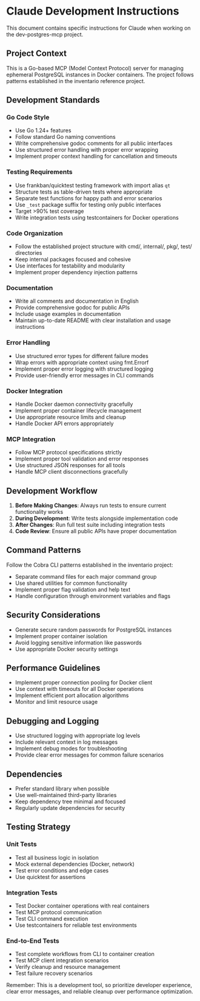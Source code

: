 # Claude Development Instructions

This document contains specific instructions for Claude when working on the dev-postgres-mcp project.

## Project Context

This is a Go-based MCP (Model Context Protocol) server for managing ephemeral PostgreSQL instances in Docker containers. The project follows patterns established in the inventario reference project.

## Development Standards

### Go Code Style
- Use Go 1.24+ features
- Follow standard Go naming conventions
- Write comprehensive godoc comments for all public interfaces
- Use structured error handling with proper error wrapping
- Implement proper context handling for cancellation and timeouts

### Testing Requirements
- Use frankban/quicktest testing framework with import alias `qt`
- Structure tests as table-driven tests where appropriate
- Separate test functions for happy path and error scenarios
- Use `_test` package suffix for testing only public interfaces
- Target >90% test coverage
- Write integration tests using testcontainers for Docker operations

### Code Organization
- Follow the established project structure with cmd/, internal/, pkg/, test/ directories
- Keep internal packages focused and cohesive
- Use interfaces for testability and modularity
- Implement proper dependency injection patterns

### Documentation
- Write all comments and documentation in English
- Provide comprehensive godoc for public APIs
- Include usage examples in documentation
- Maintain up-to-date README with clear installation and usage instructions

### Error Handling
- Use structured error types for different failure modes
- Wrap errors with appropriate context using fmt.Errorf
- Implement proper error logging with structured logging
- Provide user-friendly error messages in CLI commands

### Docker Integration
- Handle Docker daemon connectivity gracefully
- Implement proper container lifecycle management
- Use appropriate resource limits and cleanup
- Handle Docker API errors appropriately

### MCP Integration
- Follow MCP protocol specifications strictly
- Implement proper tool validation and error responses
- Use structured JSON responses for all tools
- Handle MCP client disconnections gracefully

## Development Workflow

1. **Before Making Changes**: Always run tests to ensure current functionality works
2. **During Development**: Write tests alongside implementation code
3. **After Changes**: Run full test suite including integration tests
4. **Code Review**: Ensure all public APIs have proper documentation

## Command Patterns

Follow the Cobra CLI patterns established in the inventario project:
- Separate command files for each major command group
- Use shared utilities for common functionality
- Implement proper flag validation and help text
- Handle configuration through environment variables and flags

## Security Considerations

- Generate secure random passwords for PostgreSQL instances
- Implement proper container isolation
- Avoid logging sensitive information like passwords
- Use appropriate Docker security settings

## Performance Guidelines

- Implement proper connection pooling for Docker client
- Use context with timeouts for all Docker operations
- Implement efficient port allocation algorithms
- Monitor and limit resource usage

## Debugging and Logging

- Use structured logging with appropriate log levels
- Include relevant context in log messages
- Implement debug modes for troubleshooting
- Provide clear error messages for common failure scenarios

## Dependencies

- Prefer standard library when possible
- Use well-maintained third-party libraries
- Keep dependency tree minimal and focused
- Regularly update dependencies for security

## Testing Strategy

### Unit Tests
- Test all business logic in isolation
- Mock external dependencies (Docker, network)
- Test error conditions and edge cases
- Use quicktest for assertions

### Integration Tests
- Test Docker container operations with real containers
- Test MCP protocol communication
- Test CLI command execution
- Use testcontainers for reliable test environments

### End-to-End Tests
- Test complete workflows from CLI to container creation
- Test MCP client integration scenarios
- Verify cleanup and resource management
- Test failure recovery scenarios

Remember: This is a development tool, so prioritize developer experience, clear error messages, and reliable cleanup over performance optimization.
